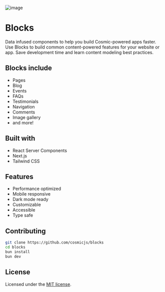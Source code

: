 ![image](https://github.com/cosmicjs/blocks/assets/26257029/2e2962f4-37e7-479e-9588-ddd261d11790)

# Blocks

Data infused components to help you build Cosmic-powered apps faster. Use Blocks to build common content-powered features for your website or app. Save development time and learn content modeling best practices.

## Blocks include

- Pages
- Blog
- Events
- FAQs
- Testimonials
- Navigation
- Comments
- Image gallery
- and more!

## Built with

- React Server Components
- Next.js
- Tailwind CSS

## Features
- Performance optimized
- Mobile responsive
- Dark mode ready
- Customizable
- Accessible
- Type safe

## Contributing

```bash
git clone https://github.com/cosmicjs/blocks
cd blocks
bun install
bun dev
```

## License

Licensed under the [MIT license](https://github.com/cosmicjs/blocks/blob/main/LICENSE).
